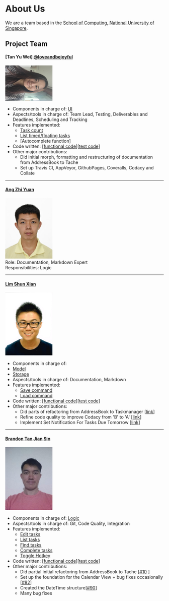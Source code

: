 # About Us

We are a team based in the [School of Computing, National University of Singapore](http://www.comp.nus.edu.sg).

## Project Team

#### [Tan Yu Wei] [@loveandbejoyful](http://github.com/loveandbejoyful)
<img src="images/loveandbejoyful.png" width="150"><br>

* Components in charge of: [UI](https://github.com/CS2103JAN2017-T09-B4/main/blob/master/docs/DeveloperGuide.md#32-user-interface-ui-component)
* Aspects/tools in charge of: Team Lead, Testing, Deliverables and Deadlines, Scheduling and Tracking
* Features implemented:
    * [Task count](https://github.com/CS2103JAN2017-T09-B4/main/blob/master/docs/UserGuide.md#35-list-all-tasks--list)
    * [List timed/floating tasks](https://github.com/CS2103JAN2017-T09-B4/main/blob/master/docs/UserGuide.md#35-list-all-tasks--list)
    * [Autocomplete function]
* Code written: [[functional code](A0142255M.md)][[test code](A0142255M.md)]
* Other major contributions:
	* Did initial morph, formatting and restructuring of documentation from AddressBook to Tache
	* Set up Travis CI, AppVeyor, GithubPages, Coveralls, Codacy and Collate

-----

#### [Ang Zhi Yuan](http://github.com/ang-zy)
<img src="images/ang-zy.jpg" width="150"><br>
Role: Documentation, Markdown Expert <br>
Responsibilities: Logic

-----

#### [Lim Shun Xian](http://github.com/Crsytral)
<img src="images/crsytral.jpg" width="150"><br>

* Components in charge of:
* [Model](https://cs2103jan2017-t09-b4.github.io/main/docs/DeveloperGuide.html#34-model-component)
* [Storage](https://cs2103jan2017-t09-b4.github.io/main/docs/DeveloperGuide.html#35-storage-component)
* Aspects/tools in charge of: Documentation, Markdown
* Features implemented:
   * [Save command](https://cs2103jan2017-t09-b4.github.io/main/docs/UserGuide.html#310-change-data-file-location)
   * [Load command](https://cs2103jan2017-t09-b4.github.io/main/docs/UserGuide.html#311-load-data-file-from-location)
* Code written: [[functional code](A0139961U.md)][[test code](A0139961U.md)]
* Other major contributions:
  * Did parts of refactoring from AddressBook to Taskmanager [[link](https://github.com/CS2103JAN2017-T09-B4/main/pull/65)]
  * Refine code quality to improve Codacy from 'B' to 'A' [[link](https://github.com/CS2103JAN2017-T09-B4/main/commit/72b13ca729c4f0c643ae5355e0490c41408d8ca1)]
  * Implement Set Notification For Tasks Due Tomorrow [[link](https://github.com/CS2103JAN2017-T09-B4/main/pull/171)]

-----

#### [Brandon Tan Jian Sin](http://github.com/BrandonTJS)
<img src="images/brandontjs.jpg" width="150"><br>

* Components in charge of: [Logic](https://github.com/CS2103JAN2017-T09-B4/main/blob/master/docs/DeveloperGuide.md#33-logic-component)
* Aspects/tools in charge of: Git, Code Quality, Integration
* Features implemented:
   * [Edit tasks](https://github.com/CS2103JAN2017-T09-B4/main/blob/master/docs/UserGuide.md#37-edit-a-task--edit)
   * [List tasks](https://github.com/CS2103JAN2017-T09-B4/main/blob/master/docs/UserGuide.md#35-list-all-tasks--list)
   * [Find tasks](https://github.com/CS2103JAN2017-T09-B4/main/blob/master/docs/UserGuide.md#34-find-a-task--find)
   * [Complete tasks](https://github.com/CS2103JAN2017-T09-B4/main/blob/master/docs/UserGuide.md#38-complete-a-task--complete)
   * [Toggle Hotkey](https://github.com/CS2103JAN2017-T09-B4/main/pull/94)
* Code written: [[functional code](A0139925U.md)][[test code](A0139925U.md)]
* Other major contributions:
  * Did partial initial refactoring from AddressBook to Tache [[#10](https://github.com/CS2103JAN2017-T09-B4/main/pull/10) ]
  * Set up the foundation for the Calendar View + bug fixes occasionally [[#82](https://github.com/CS2103JAN2017-T09-B4/main/pull/82)]
  * Created the DateTime structure[[#90](https://github.com/CS2103JAN2017-T09-B4/main/pull/90)]
  * Many bug fixes

